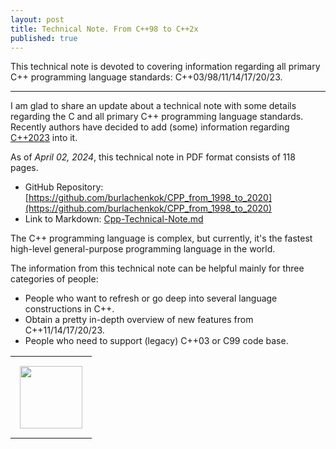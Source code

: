 ```yaml
---
layout: post
title: Technical Note. From C++98 to C++2x
published: true
---
```


This technical note is devoted to covering information regarding all primary C++ programming language standards: C++03/98/11/14/17/20/23.

---

I am glad to share an update about a technical note with some details regarding the C and all primary C++ programming language standards.
Recently authors have decided to add (some) information regarding [C++2023](https://open-std.org/JTC1/SC22/WG21/docs/papers/2023/n4950.pdf) into it.

As of *April 02, 2024*, this technical note in PDF format consists of 118 pages. 

* GitHub Repository: [https://github.com/burlachenkok/CPP_from_1998_to_2020](https://github.com/burlachenkok/CPP_from_1998_to_2020)
* Link to Markdown: [Cpp-Technical-Note.md](https://github.com/burlachenkok/CPP_from_1998_to_2020/blob/main/Cpp-Technical-Note.md)

The C++ programming language is complex, but currently, it's the fastest high-level general-purpose programming language in the world.

The information from this technical note can be helpful mainly for three categories of people:

* People who want to refresh or go deep into several language constructions in C++.
* Obtain a pretty in-depth overview of new features from C++11/14/17/20/23.
* People who need to support (legacy) C++03 or C99 code base.


<table style="text-align:center;">
<tr>
<td style="padding: 15px"> <img height="100px" src="https://burlachenkok.github.io/materials/cpp-logo.svg"/></td>
</tr>
</table>
